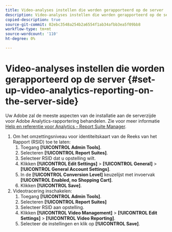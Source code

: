 ```yaml
---
title: Video-analyses instellen die worden gerapporteerd op de server
description: Video-analyses instellen die worden gerapporteerd op de server
copied-description: true
source-git-commit: 02ebc3548a254b2a6554f1ab34afbb3ea5f09bb8
workflow-type: tm+mt
source-wordcount: '110'
ht-degree: 0%

---
```


# Video-analyses instellen die worden gerapporteerd op de server {#set-up-video-analytics-reporting-on-the-server-side}

Uw Adobe zal de meeste aspecten van de installatie aan de serverzijde voor Adobe Analytics-rapportering behandelen. Zie voor meer informatie [Help en referentie voor Analytics - Report Suite Manager](https://microsite.omniture.com/t2/help/en_US/reference/#Report_Suite_Manager).
1. Om het omzettingsniveau voor identiteitskaart van de Reeks van het Rapport (RSID) toe te laten:
   1. Toegang **[!UICONTROL Admin Tools]**.
   1. Selecteren **[!UICONTROL Report Suites]**.
   1. Selecteer RSID dat u opstelling wilt.
   1. Klikken **[!UICONTROL Edit Settings]** > **[!UICONTROL General]** > **[!UICONTROL General Account Settings]**.
   1. In de **[!UICONTROL Conversion Level]** keuzelijst met invoervak **[!UICONTROL Enabled, no Shopping Cart]**.
   1. Klikken **[!UICONTROL Save]**.
1. Videotracering inschakelen:
   1. Toegang **[!UICONTROL Admin Tools]**.
   1. Selecteren **[!UICONTROL Report Suites]**
   1. Selecteer RSID aan opstelling.
   1. Klikken **[!UICONTROL Video Management]** > **[!UICONTROL Edit Settings]** > **[!UICONTROL Video Reporting]**.
   1. Selecteer de instellingen en klik op **[!UICONTROL Save]**.
